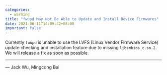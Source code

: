 ```yaml
---
categories:
  - warning
title: "fwupd May Not Be Able to Update and Install Device Firmwares"
date: 2021-06-11T14:09:42+08:00
important: false
---
```


Currently `fwupd` is unable to use the LVFS (Linux Vendor Firmware Service)
update checking and installation feature due to missing `libsmbios_c.so.2`.
We will release a fix as soon as possible.

----

— Jack Wu, Mingcong Bai
